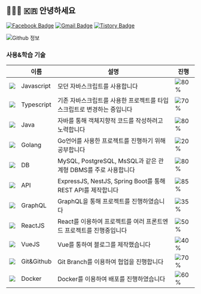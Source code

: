 ## 🧑🏻‍💻 🇰🇷 안녕하세요

[![Facebook Badge](https://img.shields.io/badge/-Facebook-1877f2?style=flat-square&logo=facebook&logoColor=white&link=https://www.facebook.com/profile.php?id=100010322945153)](https://www.facebook.com/ChoiJinwoo03/)
[![Gmail Badge](https://img.shields.io/badge/-Gmail-c14438?style=flat-square&logo=Gmail&logoColor=white&link=mailto:chlwlsdn0828@gmail.com)](mailto:chlwlsdn0828@gmail.com) 
[![Tistory Badge](https://img.shields.io/badge/-Tistory-orange?style=flat-square&link=https://wlswoo.tistory.com/)](https://wlswoo.tistory.com/)

![Github 정보](https://github-readme-stats.vercel.app/api?username=Choi-Jinwoo&count_private=true&show_icons=true)


### 사용&학습 기술  

||이름|설명|진행|
|---|---|---|---|
|![](https://img.icons8.com/color/24/000000/javascript.png)|Javascript|모던 자바스크립트를 사용합니다|![80%](https://progress-bar.dev/80)|
|![](https://img.icons8.com/color/24/000000/typescript.png)|Typescript|기존 자바스크립트를 사용한 프로젝트를 타입스크립트로 변경하는 중입니다|![70%](https://progress-bar.dev/70)|
|![](https://img.icons8.com/color/24/000000/java-coffee-cup-logo.png)|Java|자바를 통해 객체지향적 코드를 작성하려고 노력합니다|![80%](https://progress-bar.dev/80)|
|![](https://img.icons8.com/color/24/000000/golang.png)|Golang|Go언어를 사용한 프로젝트를 진행하기 위해 공부합니다|![20%](https://progress-bar.dev/20)|
|![](https://img.icons8.com/color/24/000000/add-database.png)|DB|MySQL, PostgreSQL, MsSQL과 같은 관계형 DBMS를 주로 사용합니다|![80%](https://progress-bar.dev/80)|
|![](https://img.icons8.com/color/24/000000/api.png)|API|ExpressJS, NestJS, Spring Boot를 통해 REST API를 제작합니다|![85%](https://progress-bar.dev/85)|
|![](https://img.icons8.com/color/24/000000/graphql.png)|GraphQL|GraphQL을 통해 프로젝트를 진행하였습니다|![35%](https://progress-bar.dev/35)|
|![](https://img.icons8.com/color/24/000000/react-native.png)|ReactJS|React를 이용하여 프로젝트를 여러 프론트엔드 프로젝트를 진행중입니다|![50%](https://progress-bar.dev/50)|
|![](https://img.icons8.com/color/24/000000/vue-js.png)|VueJS|Vue를 통하여 블로그를 제작했습니다|![40%](https://progress-bar.dev/40)|
|![](https://img.icons8.com/color/24/000000/git.png)|Git&Github|Git Branch를 이용하여 협업을 진행합니다|![70%](https://progress-bar.dev/70)|
|![](https://img.icons8.com/color/24/000000/docker.png)|Docker|Docker를 이용하여 배포를 진행하였습니다|![60%](https://progress-bar.dev/60)|

